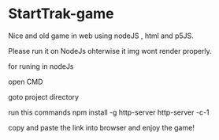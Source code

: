 # StartTrak-game
Nice and old game in web using nodeJS , html and p5JS.

Please run it on NodeJs ohterwise it img wont render properly.

for runing in nodeJs

open CMD

goto project directory

run this commands 
  npm install -g http-server
  http-server -c-1

copy and paste the link into browser and enjoy the game!

